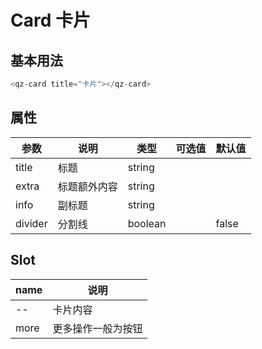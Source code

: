 # Card 卡片

## 基本用法

```js
<qz-card title="卡片"></qz-card>
```

## 属性

| 参数    | 说明         | 类型    | 可选值 | 默认值 |
| ------- | ------------ | ------- | ------ | ------ |
| title   | 标题         | string  |        |        |
| extra   | 标题额外内容 | string  |        |        |
| info    | 副标题       | string  |        |        |
| divider | 分割线       | boolean |        | false  |

## Slot

| name | 说明               |
| ---- | ------------------ |
| --   | 卡片内容           |
| more | 更多操作一般为按钮 |
